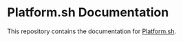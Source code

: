 Platform.sh Documentation
==========================

This repository contains the documentation for [Platform.sh](https://symfony.com/doc/cloud).
